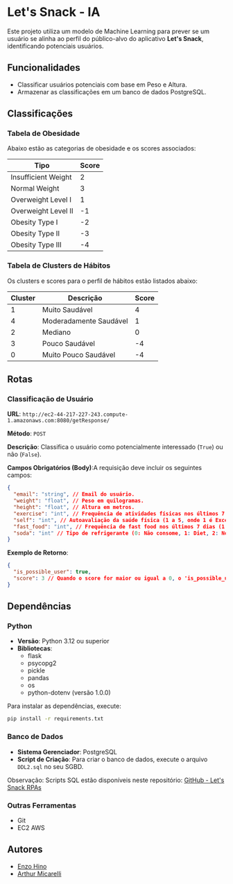 # Let's Snack - IA

Este projeto utiliza um modelo de Machine Learning para prever se um usuário se alinha ao perfil do público-alvo do aplicativo **Let's Snack**, identificando potenciais usuários.

## Funcionalidades

- Classificar usuários potenciais com base em Peso e Altura.
- Armazenar as classificações em um banco de dados PostgreSQL.

## Classificações

### Tabela de Obesidade

Abaixo estão as categorias de obesidade e os scores associados:

| Tipo                | Score |
| ------------------- | ----- |
| Insufficient Weight | 2     |
| Normal Weight       | 3     |
| Overweight Level I  | 1     |
| Overweight Level II | -1    |
| Obesity Type I      | -2    |
| Obesity Type II     | -3    |
| Obesity Type III    | -4    |

### Tabela de Clusters de Hábitos

Os clusters e scores para o perfil de hábitos estão listados abaixo:

| Cluster | Descrição              | Score |
| ------- | ---------------------- | ----- |
| 1       | Muito Saudável         | 4     |
| 4       | Moderadamente Saudável | 1     |
| 2       | Mediano                | 0     |
| 3       | Pouco Saudável         | -4    |
| 0       | Muito Pouco Saudável   | -4    |

## Rotas

### Classificação de Usuário

**URL**: `http://ec2-44-217-227-243.compute-1.amazonaws.com:8080/getResponse/`

**Método**: `POST`

**Descrição**: Classifica o usuário como potencialmente interessado (`True`) ou não (`False`).

**Campos Obrigatórios (Body)**:A requisição deve incluir os seguintes campos:

```json
{
  "email": "string", // Email do usuário.
  "weight": "float", // Peso em quilogramas.
  "height": "float", // Altura em metros.
  "exercise": "int", // Frequência de atividades físicas nos últimos 7 dias (1 a 40).
  "self": "int", // Autoavaliação da saúde física (1 a 5, onde 1 é Excelente e 5 é Ruim).
  "fast_food": "int", // Frequência de fast food nos últimos 7 dias (1 a 30).
  "soda": "int" // Tipo de refrigerante (0: Não consome, 1: Diet, 2: Normal, 3: Ambos).
}
```

**Exemplo de Retorno**:

```json
{
  "is_possible_user": true,
  "score": 3 // Quando o score for maior ou igual a 0, o 'is_possible_user' é TRUE
}
```

## Dependências

### Python

- **Versão**: Python 3.12 ou superior
- **Bibliotecas**:
  - flask
  - psycopg2
  - pickle
  - pandas
  - os
  - python-dotenv (versão 1.0.0)

Para instalar as dependências, execute:

```bash
pip install -r requirements.txt
```

### Banco de Dados

- **Sistema Gerenciador**: PostgreSQL
- **Script de Criação**: Para criar o banco de dados, execute o arquivo `DDL2.sql` no seu SGBD.

Observação: Scripts SQL estão disponíveis neste repositório: [GitHub - Let's Snack RPAs](https://github.com/Let-s-Snack/RPAs/blob/main/README.md)

### Outras Ferramentas

- Git
- EC2 AWS

## Autores

- [Enzo Hino](https://www.github.com/EnzoHino)
- [Arthur Micarelli](https://github.com/ArthurMicarelli)

